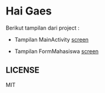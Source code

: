 # Hai Gaes

Berikut tampilan dari project :

- Tampilan MainActivity
[screen](https://raw.githubusercontent.com/ajisubarkah/introducing-frame-java/master/assets/MainActivity.PNG)

- Tampilan FormMahasiswa
[screen](https://raw.githubusercontent.com/ajisubarkah/introducing-frame-java/master/assets/FormMahasiswa.PNG)


## LICENSE

MIT